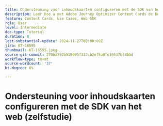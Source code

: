 ```yaml
---
title: Ondersteuning voor inhoudskaarten configureren met de SDK van het web (zelfstudie)
description: Leer hoe u met Adobe Journey Optimizer Content Cards de betrokkenheid met persoonlijke inhoud kunt verbeteren, waarbij u aandacht besteedt aan voordelen, implementatie, gebruiksgevallen en tips.
feature: Content Cards, Use Cases, Web SDK
role: User
level: Intermediate
doc-type: Tutorial
duration: 0
last-substantial-update: 2024-11-27T00:00:00Z
jira: KT-16595
thumbnail: KT-16595.jpeg
source-git-commit: 270ba292b519095f313cb2ef5a0fe16547bf8b5d
workflow-type: tm+mt
source-wordcount: '37'
ht-degree: 0%

---
```



# Ondersteuning voor inhoudskaarten configureren met de SDK van het web (zelfstudie)

